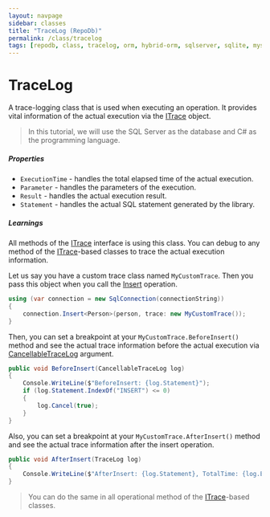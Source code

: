 ```yaml
---
layout: navpage
sidebar: classes
title: "TraceLog (RepoDb)"
permalink: /class/tracelog
tags: [repodb, class, tracelog, orm, hybrid-orm, sqlserver, sqlite, mysql, postgresql]
---
```


# TraceLog

A trace-logging class that is used when executing an operation. It provides vital information of the actual execution via the [ITrace](/interface/itrace) object.

> In this tutorial, we will use the SQL Server as the database and C# as the programming language.

##### Properties

- `ExecutionTime` - handles the total elapsed time of the actual execution.
- `Parameter` - handles the parameters of the execution.
- `Result` - handles the actual execution result.
- `Statement` - handles the actual SQL statement generated by the library.

##### Learnings

All methods of the [ITrace](/interface/itrace) interface is using this class. You can debug to any method of the [ITrace](/interface/itrace)-based classes to trace the actual execution information.

Let us say you have a custom trace class named `MyCustomTrace`. Then you pass this object when you call the [Insert](/operation/insert) operation.

```csharp
using (var connection = new SqlConnection(connectionString))
{
    connection.Insert<Person>(person, trace: new MyCustomTrace());
}
```

Then, you can set a breakpoint at your `MyCustomTrace.BeforeInsert()` method and see the actual trace information before the actual execution via [CancellableTraceLog](/class/cancellabletracelog) argument.

```csharp
public void BeforeInsert(CancellableTraceLog log)
{
    Console.WriteLine($"BeforeInsert: {log.Statement}");
    if (log.Statement.IndexOf("INSERT") <= 0)
    {
        log.Cancel(true);
    }
}
```

Also, you can set a breakpoint at your `MyCustomTrace.AfterInsert()` method and see the actual trace information after the insert operation.

```csharp
public void AfterInsert(TraceLog log)
{
    Console.WriteLine($"AfterInsert: {log.Statement}, TotalTime: {log.ExecutionTime.TotalSeconds} second(s)");
}
```

> You can do the same in all operational method of the [ITrace](/interface/itrace)-based classes.